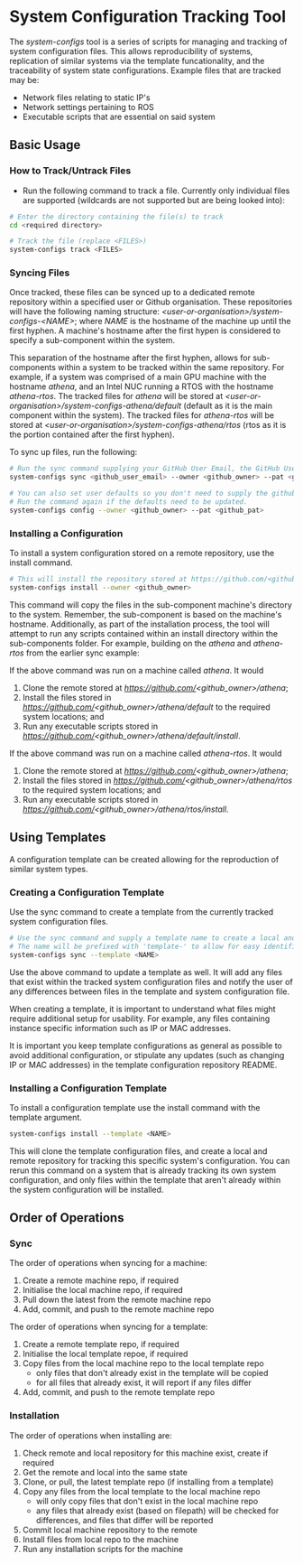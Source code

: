 # System Configuration Tracking Tool
The *system-configs* tool is a series of scripts for managing and tracking of system configuration files. This allows reproducibility of systems, replication of similar systems via the template funcationality, and the traceability of system state configurations. Example files that are tracked may be:

- Network files relating to static IP's
- Network settings pertaining to ROS
- Executable scripts that are essential on said system

## Basic Usage

### How to Track/Untrack Files
- Run the following command to track a file. Currently only individual files are supported (wildcards are not supported but are being looked into):
```bash
# Enter the directory containing the file(s) to track
cd <required directory>

# Track the file (replace <FILES>) 
system-configs track <FILES>
```


### Syncing Files 
Once tracked, these files can be synced up to a dedicated remote repository within a specified user or Github organisation. These repositories will have the following naming structure: *\<user-or-organisation\>/system-configs-\<NAME\>*; where *NAME* is the hostname of the machine up until the first hyphen. A machine's hostname after the first hypen is considered to specify a sub-component within the system. 

This separation of the hostname after the first hyphen, allows for sub-components within a system to be tracked within the same repository. For example, if a system was comprised of a main GPU machine with the hostname *athena*, and an Intel NUC running a RTOS with the hostname *athena-rtos*. The tracked files for *athena* will be stored at *\<user-or-organisation\>/system-configs-athena/default* (default as it is the main component within the system). The tracked files for *athena-rtos* will be stored at *\<user-or-organisation\>/system-configs-athena/rtos* (rtos as it is the portion contained after the first hyphen).

To sync up files, run the following:
```bash
# Run the sync command supplying your GitHub User Email, the GitHub User or Organisation that you wish to own the remote repository, and a GitHub Public Access Token (PAT) that has the ability to create repositories within the supplied GitHub Owner.
system-configs sync <github_user_email> --owner <github_owner> --pat <github_pat>

# You can also set user defaults so you don't need to supply the github owner and github_pat every time. Using the config command.
# Run the command again if the defaults need to be updated.
system-configs config --owner <github_owner> --pat <github_pat>
```

### Installing a Configuration

To install a system configuration stored on a remote repository, use the install command.

```bash
# This will install the repository stored at https://github.com/<github_owner>/<NAME>, where NAME is the hostname of the machine up until the first hyphen. 
system-configs install --owner <github_owner> 
```

This command will copy the files in the sub-component machine's directory to the system. Remember, the sub-component is based on the machine's hostname. Additionally, as part of the installation process, the tool will attempt to run any scripts contained within an install directory within the sub-components folder. For example, building on the *athena* and *athena-rtos* from the earlier sync example:

If the above command was run on a machine called *athena*. It would
1. Clone the remote stored at *https://github.com/<github_owner>/athena*;
2. Install the files stored in *https://github.com/<github_owner>/athena/default* to the required system locations; and
3. Run any executable scripts stored in *https://github.com/<github_owner>/athena/default/install*.

If the above command was run on a machine called *athena-rtos*. It would
1. Clone the remote stored at *https://github.com/<github_owner>/athena*;
2. Install the files stored in *https://github.com/<github_owner>/athena/rtos* to the required system locations; and
3. Run any executable scripts stored in *https://github.com/<github_owner>/athena/rtos/install*.


## Using Templates

A configuration template can be created allowing for the reproduction of similar system types.

### Creating a Configuration Template

Use the sync command to create a template from the currently tracked system configuration files.

```bash
# Use the sync command and supply a template name to create a local and remote repo. 
# The name will be prefixed with 'template-' to allow for easy identification of templates within the owner's github account
system-configs sync --template <NAME>
```

Use the above command to update a template as well. It will add any files that exist within the tracked system configuration files and notify the user of any differences between files in the template and system configuration file.

When creating a template, it is important to understand what files might require additional setup for usability. For example, any files containing instance specific information such as IP or MAC addresses.

It is important you keep template configurations as general as possible to avoid additional configuration, or stipulate any updates (such as changing IP or MAC addresses) in the template configuration repository README.

### Installing a Configuration Template

To install a configuration template use the install command with the template argument.

```bash
system-configs install --template <NAME>
```

This will clone the template configuration files, and create a local and remote repository for tracking this specific system's configuration. You can rerun this command on a system that is already tracking its own system configuration, and only files within the template that aren't already within the system configuration will be installed.


## Order of Operations

### Sync
The order of operations when syncing for a machine:

1. Create a remote machine repo, if required
2. Initialise the local machine repo, if required
3. Pull down the latest from the remote machine repo
4. Add, commit, and push to the remote machine repo

The order of operations when syncing for a template:

1. Create a remote template repo, if required
2. Initialise the local template repoe, if required
3. Copy files from the local machine repo to the local template repo
    - only files that don't already exist in the template will be copied
    - for all files that already exist, it will report if any files differ
5. Add, commit, and push to the remote template repo

### Installation
The order of operations when installing are:

1. Check remote and local repository for this machine exist, create if required
2. Get the remote and local into the same state
3. Clone, or pull, the latest template repo (if installing from a template)
4. Copy any files from the local template to the local machine repo
    - will only copy files that don't exist in the local machine repo
    - any files that already exist (based on filepath) will be checked for differences, and files that differ will be reported
5. Commit local machine repository to the remote
6. Install files from local repo to the machine
7. Run any installation scripts for the machine
